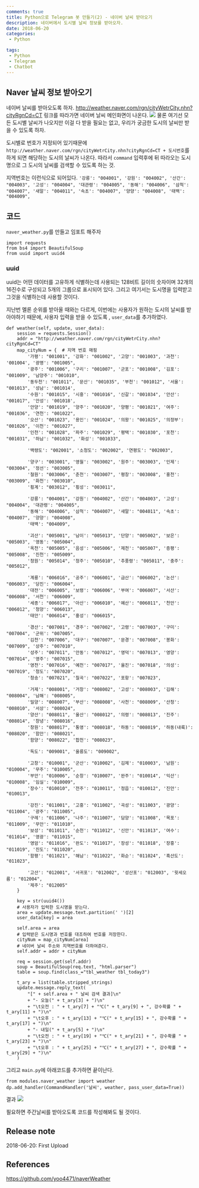 ```yaml
---
comments: true
title: Python으로 Telegram 봇 만들기(2) - 네이버 날씨 받아오기
description: 네이버에서 도시별 날씨 정보를 받아오자.
date: 2018-06-20
categories:
 - Python

tags:
 - Python
 - Telegram
 - Chatbot
---
```


## Naver 날씨 정보 받아오기

네이버 날씨를 받아오도록 하자. http://weather.naver.com/rgn/cityWetrCity.nhn?cityRgnCd=CT 링크를 따라가면 네이버 날씨 메인화면이 나온다.
![](https://github.com/mikail0205/mikail0205.github.io/blob/master/assets/images/2018/telegrambot/part2/naver_weather.png?raw=true)
물론 여기선 모든 도시별 날씨가 나오지만 이걸 다 받을 필요는 없고, 우리가 궁금한 도시의 날씨만 받을 수 있도록 하자.

도시별로 번호가 지정되어 있기때문에 `http://weather.naver.com/rgn/cityWetrCity.nhn?cityRgnCd=CT + 도시번호`를 하게 되면 해당하는 도시의 날씨가 나온다. 따라서 `command` 입력후에 뒤 따라오는 도시명으로 그 도시의 날씨를 검색할 수 있도록 하는 것.

지역번호는 이런식으로 되어있다.
`'강릉': "004001", '강원': "004002", '산간': "004003", '고성': "004004", '대관령': "004005",
        '동해': "004006", '삼척': "004007", '새말': "004011", '속초': "004007", '양양': "004008",
        '태백': "004009",`


## 코드

`naver_weather.py`를 만들고 임포트 해주자
```
import requests
from bs4 import BeautifulSoup
from uuid import uuid4
```

### uuid
uuid는 어떤 데이터를 고유하게 식별하는데 사용되는 128비트 길이의 숫자이며 32개의 16진수로 구성되고 5개의 그룹으로 표시되어 있다. 그리고 여기서는 도시명을 입력받고 그것을 식별하는데 사용할 것이다.

지난번 멜론 순위를 받아올 때와는 다르게, 이번에는 사용자가 원하는 도시의 날씨를 받아야하기 때문에, 사용자 입력을 받을 수 있도록 , `user_data`를 추가하였다.
```
def weather(self, update, user_data):
    session = requests.Session()
    addr = "http://weather.naver.com/rgn/cityWetrCity.nhn?cityRgnCd=CT"
    map_cityNum = {  # 지역 번호 매핑
        '가평': "001001", '강화': "001002", '고양': "001003", '과천': '001004', '광명': "001005",
        '광주': "001006", '구리': "001007", '군포': "001008", '김포': "001009", '남양주': "001010",
        '동두천': "001011", '문산': "001035", '부천': "001012", '서울': "001013", '성남': '001014',
        '수원': "001015", '시흥': "001016", '신갈': "001034", '안산': "001017", '안성': '001018',
        '안양': "001019", '양주': "001020", '양평': "001021", '여주': "001036", '연천': "001022",
        '오산': "001023", '용인': "001024", '의왕': "001025", '의정부': "001026", '이천': "001027",
        '인천': "001028", '파주': "001029", '평택': "001030", '포천': "001031", '하남': "001032", '화성': "001033",

        '백령도': "002001", '소청도': "002002", '연평도': "002003",

        '양구': "003001", '영월': "003002", '원주': "003003", '인제': "003004", '정선': "003005",
        '철원': "003006", '춘천': "003007", '평창': "003008", '홍천': "003009", '화천': "003010",
        '횡계': "003012", '횡성': "003011",

        '강릉': "004001", '강원': "004002", '산간': "004003", '고성': "004004", '대관령': "004005",
        '동해': "004006", '삼척': "004007", '새말': "004011", '속초': "004007", '양양': "004008",
        '태백': "004009",

        '괴산': "005001", '남이': "005013", '단양': "005002", '보은': "005003", '영동': "005004",
        '옥천': "005005", '음성': "005006", '제천': "005007", '증평': "005008", '진천': "005009",
        '청원': "005014", '청주': "005010", '추풍령': "005011", '충주': "005012",

        '계룡': "006016", '공주': "006001", '금산': "006002", '논산': "006003", '당진': "006004",
        '대전': "006005", '보령': "006006", '부여': "006007", '서산': "006008", '서천': "006009",
        '세종': "006017", '아산': "006010", '예산': "006011", '천안': "006012", '청양': "006013",
        '태안': "006014", '홍성': "006015",

        '경산': "007001", '경주': "007002", '고령': "007003", '구미': "007004", '군위': "007005",
        '김천': "007006", '대구': "007007", '문경': "007008", '봉화': "007009", '상주': "007010",
        '성주': "007011", '안동': "007012", '영덕': "007013", '영양': "007014", '영주': "007015",
        '영천': "007016", '예천': "007017", '울진': "007018", '의성': "007019", '청도': "007020",
        '청송': "007021", '칠곡': "007022", '포항': "007023",

        '거제': "008001", '거창': "008002", '고성': "008003", '김해': "008004", '남해': "008005",
        '밀양': "008007", '부산': "008008", '사천': "008009", '산청': "008010", '서상': "008024",
        '양산': "008011", '울산': "008012", '의령': "008013", '진주': "008014", '창녕': "008016",
        '창원': "008017", '통영': "008018", '하동': "008019", '하동(내륙)': "008020", '함안': "008021",
        '함양': "008022", '합천': "008023",

        '독도': "009001", '울릉도': "009002",

        '고창': "010001", '군산': "010002", '김제': "010003", '남원': "010004", '무주': "010005",
        '부안': "010006", '순창': "010007", '완주': "010014", '익산': "010008", '임실': "010009",
        '장수': "010010", '전주': "010011", '정읍': "010012", '진안': "010013",

        '강진': "011001", '고흥': "011002", '곡성': "011003", '광양': "011004", '광주': "011005",
        '구례': "011006", '나주': "011007", '담양': "011008", '목포': "011009", '무안': "011010",
        '보성': "011011", '순천': "011012", '신안': "011013", '여수': "011014", '영광': "011015",
        '영암': "011016", '완도': "011017", '장성': "011018", '장흥': "011019", '진도': "011020",
        '함평': "011021", '해남': "011022", '화순': "011024", '흑산도': "011023",

        '고산': "012001", '서귀포': "012002", '성산포': "012003", '윗세오름': "012004",
        '제주': "012005"
    }

    key = str(uuid4())
    # 사용자가 입력한 도시명을 받는다.
    area = update.message.text.partition(' ')[2]
    user_data[key] = area

    self.area = area
    # 입력받은 도시명과 번호를 대조하여 번호를 저장한다.
    cityNum = map_cityNum[area]
    # 네이버 날씨 주소와 지역번호를 더하여준다.
    self.addr = addr + cityNum

    req = session.get(self.addr)
    soup = BeautifulSoup(req.text, "html.parser")
    table = soup.find(class_="tbl_weather tbl_today3")

    t_ary = list(table.stripped_strings)
    update.message.reply_text(
        "[" + self.area + " 날씨 검색 결과]\n"
        + "- 오늘(" + t_ary[3] + ")\n"
        + "\t오전 : " + t_ary[7] + "℃(" + t_ary[9] + ", 강수확률 " + t_ary[11] + ")\n"
        + "\t오후 : " + t_ary[13] + "℃(" + t_ary[15] + ", 강수확률 " + t_ary[17] + ")\n"
        + "- 내일(" + t_ary[5] + ")\n"
        + "\t오전 : " + t_ary[19] + "℃(" + t_ary[21] + ", 강수확률 " + t_ary[23] + ")\n"
        + "\t오후 : " + t_ary[25] + "℃(" + t_ary[27] + ", 강수확률 " + t_ary[29] + ")\n"
    )
```
그리고 `main.py`에 아래코드를 추가하면 끝이난다.
```
from modules.naver_weather import weather
dp.add_handler(CommandHandler('날씨', weather, pass_user_data=True))
```
결과
![](https://github.com/mikail0205/mikail0205.github.io/blob/master/assets/images/2018/telegrambot/part2/search_weather_img.PNG?raw=true)

필요하면 주간날씨를 받아오도록 코드를 작성해봐도 될 것이다.


## Release note
2018-06-20: First Upload
## References
https://github.com/yoo4471/naverWeather